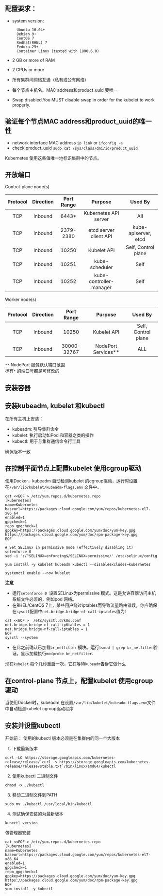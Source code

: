 ## 配置要求：

* system version:

  ```
    Ubuntu 16.04+
    Debian 9+
    CentOS 7
    Redhat(RHEL) 7
    Fedora 25+
    Container Linux (tested with 1800.6.0)
  ```

* 2 GB or more of RAM

* 2 CPUs or more
* 所有集群间网络互通（私有或公有网络）
* 每个节点主机名、MAC address和product\_uuid 要唯一
* Swap disabled.You MUST disable swap in order for the kubelet to work properly.

## 验证每个节点MAC address和product\_uuid的唯一性

* network interface MAC address `ip link` or `ifconfig -a`
* check product\_uuid `sudo cat /sys/class/dmi/id/product_uuid`

Kubernetes 使用这些值唯一地标识集群中的节点。

## 开放端口

Control-plane node\(s\)

| Protocol | Direction | Port Range | Purpose | Used By |
| :---: | :---: | :---: | :---: | :---: |
| TCP | Inbound | 6443\* | Kubernetes API server | All |
| TCP | Inbound | 2379-2380 | etcd server client API | kube-apiserver, etcd |
| TCP | Inbound | 10250 | Kubelet API | Self, Control plane |
| TCP | Inbound | 10251 | kube-scheduler | Self |
| TCP | Inbound | 10252 | kube-controller-manager | Self |

Worker node\(s\)

| Protocol | Direction | Port Range | Purpose | Used By |
| :---: | :---: | :---: | :---: | :---: |
| TCP | Inbound | 10250 | Kubelet API | Self, Control plane |
| TCP | Inbound | 30000-32767 | NodePort Services\*\* | ALL |

`**` NodePort 服务默认端口范围  
标有`*` 的端口号都是可修改的

## 安装容器

## 安装kubeadm, kubelet 和kubectl

在所有主机上安装：

* kubeadm: 引导集群命令
* kubelet: 执行启动如Pod 和容器之类的操作
* kubectl: 用于与集群通信命令行工具

确保版本一致

## 在控制平面节点上配置kubelet 使用cgroup驱动

使用Docker，kubeadm 自动检测kubelet 的cgroup驱动，运行时设置在`/var/lib/kubelet/kubeadm-flags.env` 文件中。

```
cat <<EOF > /etc/yum.repos.d/kubernetes.repo
[kubernetes]
name=Kubernetes
baseurl=https://packages.cloud.google.com/yum/repos/kubernetes-el7-x86_64
enabled=1
gpgcheck=1
repo_gpgcheck=1
gpgkey=https://packages.cloud.google.com/yum/doc/yum-key.gpg https://packages.cloud.google.com/yum/doc/rpm-package-key.gpg
EOF

# Set SELinux in permissive mode (effectively disabling it)
setenforce 0
sed -i 's/^SELINUX=enforcing$/SELINUX=permissive/' /etc/selinux/config

yum install -y kubelet kubeadm kubectl --disableexcludes=kubernetes

systemctl enable --now kubelet
```
**注意**

* 运行`setenforce 0 `设置SELinux为permissive 模式。这是允许容器访问主机系统文件必须的，例如pod 网络。
* 在RHEL/CentOS 7上，某些用户绕过iptables而导致流量路由错误。你应确保在`sysctl`配置中`net.bridge.bridge-nf-call-iptables`值为1
```
cat <<EOF >  /etc/sysctl.d/k8s.conf
net.bridge.bridge-nf-call-ip6tables = 1
net.bridge.bridge-nf-call-iptables = 1
EOF
sysctl --system
```
* 在此之前确认已加载`br_netfilter` 模块。运行`lsmod | grep br_netfilter`验证。显示加载执行`modprobe br_netfilter`.

现在`kubelet` 每个几秒重启一次，它在等待`kubeadm`告诉它做什么


## 在control-plane 节点上，配置kubelet 使用cgroup 驱动
当使用Docker时，kubeadm 在设置`/var/lib/kubelet/kubeadm-flags.env`文件中自动检测kubelet cgroup驱动程序

## 安装并设置kubectl
开始前：
使用的kubectl 版本必须是在集群内的同一个大版本

1. 下载最新版本
```
curl -LO https://storage.googleapis.com/kubernetes-release/release/`curl -s https://storage.googleapis.com/kubernetes-release/release/stable.txt`/bin/linux/amd64/kubectl
```

2. 使用kubectl 二进制文件
```
chmod +x ./kubectl
```

3. 移动二进制文件到PATH
```
sudo mv ./kubectl /usr/local/bin/kubectl
```

4. 测试确保安装的为最新版本
```
kubectl version
```

包管理器安装
```
cat <<EOF > /etc/yum.repos.d/kubernetes.repo
[kubernetes]
name=Kubernetes
baseurl=https://packages.cloud.google.com/yum/repos/kubernetes-el7-x86_64
enabled=1
gpgcheck=1
repo_gpgcheck=1
gpgkey=https://packages.cloud.google.com/yum/doc/yum-key.gpg https://packages.cloud.google.com/yum/doc/rpm-package-key.gpg
EOF
yum install -y kubectl
```